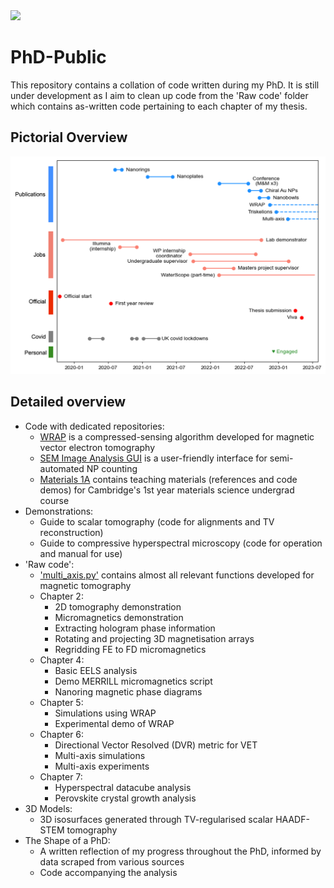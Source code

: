 <a href="https://scholar.google.com/citations?user=081Rl7kAAAAJ&hl=en" alt="Publications">
        <img src="https://img.shields.io/badge/Google%20Scholar-Publications-blue.svg" /></a>
        
# PhD-Public
This repository contains a collation of code written during my PhD. It is still under development as I aim to clean up code from the 'Raw code' folder which contains as-written code pertaining to each chapter of my thesis.

## Pictorial Overview
<img src="https://github.com/grlewis333/PhD-Public/blob/main/The%20Shape%20of%20a%20PhD/timeline.png?raw=true"/>

## Detailed overview
- Code with dedicated repositories:
  - [WRAP](https://github.com/grlewis333/WRAP) is a compressed-sensing algorithm developed for magnetic vector electron tomography
  - [SEM Image Analysis GUI](https://github.com/grlewis333/sem-np-counter) is a user-friendly interface for semi-automated NP counting
  - [Materials 1A](https://github.com/Gio-A-Oakes/Materials_IA) contains teaching materials (references and code demos) for Cambridge's 1st year materials science undergrad course
- Demonstrations:
  - Guide to scalar tomography (code for alignments and TV reconstruction)
  - Guide to compressive hyperspectral microscopy (code for operation and manual for use)
- 'Raw code':
  - ['multi_axis.py'](https://github.com/grlewis333/PhD-Public/blob/main/Raw%20code%20from%20different%20chapters/multi_axis.py) contains almost all relevant functions developed for magnetic tomography
  - Chapter 2: 
    - 2D tomography demonstration
    - Micromagnetics demonstration
    - Extracting hologram phase information
    - Rotating and projecting 3D magnetisation arrays
    - Regridding FE to FD micromagnetics
  - Chapter 4:
    - Basic EELS analysis
    - Demo MERRILL micromagnetics script
    - Nanoring magnetic phase diagrams
  - Chapter 5:
    - Simulations using WRAP
    - Experimental demo of WRAP
  - Chapter 6:
    - Directional Vector Resolved (DVR) metric for VET
    - Multi-axis simulations
    - Multi-axis experiments
  - Chapter 7:
    - Hyperspectral datacube analysis
    - Perovskite crystal growth analysis
- 3D Models:
  - 3D isosurfaces generated through TV-regularised scalar HAADF-STEM tomography
- The Shape of a PhD:
  - A written reflection of my progress throughout the PhD, informed by data scraped from various sources
  - Code accompanying the analysis
